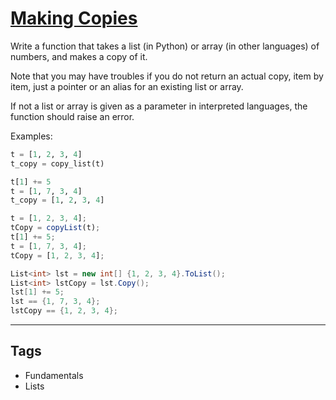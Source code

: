 # [Making Copies](https://www.codewars.com/kata/53d2697b7152a5e13d000b82)

Write a function that takes a list (in Python) or array (in other languages) of numbers, and makes a copy of it.

Note that you may have troubles if you do not return an actual copy, item by item, just a pointer or an alias for an existing list or array.

If not a list or array is given as a parameter in interpreted languages, the function should raise an error.

Examples:

```python
t = [1, 2, 3, 4]
t_copy = copy_list(t)

t[1] += 5
t = [1, 7, 3, 4]
t_copy = [1, 2, 3, 4]
```

```javascript
t = [1, 2, 3, 4];
tCopy = copyList(t);
t[1] += 5;
t = [1, 7, 3, 4];
tCopy = [1, 2, 3, 4];
```

```csharp
List<int> lst = new int[] {1, 2, 3, 4}.ToList();
List<int> lstCopy = lst.Copy();
lst[1] += 5;
lst == {1, 7, 3, 4};
lstCopy == {1, 2, 3, 4};
```

---

## Tags

- Fundamentals
- Lists
